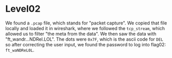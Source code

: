# Level02

We found a `.pcap` file, which stands for "packet capture". We copied that file locally and loaded it in wireshark, where we followed the `tcp_stream`, which
allowed us to filter "the meta from the data". We then saw the data with "ft_wandr...NDRel.LOL". The dots were `0x7F`, which is the ascii code for `DEL` so
after correcting the user input, we found the password to log into flag02: `ft_waNDReL0L`.

